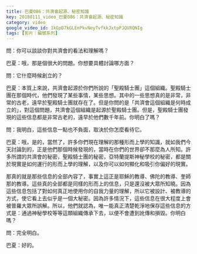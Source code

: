 ```yaml
---
title: 巴夏086：共濟會起源、秘密知識
key: 20180111_video_巴夏086：共濟會起源、秘密知識
category: video
google_video_id: 1kGpD7kGLEnPkvNeyTvfkkJxtpPJQVRQNIg
tags: [影片｜編號系列]
---
```


問：你可以談談你對共濟會的看法和理解嗎？

巴夏：哦，那是個很大的問題。你想要具體討論哪方面？

問：它什麼時候創立的？

巴夏：本質上來說，共濟會起源於你們所說的「聖殿騎士團」這個組織。聖殿騎士團在那個時代，他們發現了某些事情，某些思想。其中的一些思想真的是非常，非常的古老，遠早於聖殿騎士團就存在了。但是你問的是「共濟會這個組織是何時成立的」，對這個問題，共濟會這個組織是起源於聖殿騎士團。但是，聖殿騎士團發現的這些信息都是非常古老的，遠早於他們數千年前。你明白了嗎？

問：我明白，這些信息一點也不負面，取決於你怎麼看待它。

巴夏：哦，是的，當然了，許多你們現在理解的那種形而上學的知識，就如我們今天討論到的，正是他們那個時候發現的，當時在你們的世界卻不那麼為人所知。許多所謂的共濟會的秘密，聖殿騎士團的秘密，亞特蘭提斯神秘學校的秘密，都是關於現實是如何運行的形而上學的理解，以及你可以如何顯化和吸引你偏好的現實。

那真的就是那些信息的全部內容了，事實上這正是耶穌的教導、佛陀的教導、奎師那的教導。這些真的全部都是同樣的形而上的信息，只是還沒被大眾所知曉。因為這些信息包括了對如何真正地使用你的自我力量的理解，所以它被設計、被教導的方式，使它看上去似乎是一個大秘密。因為許多情況下，這些信息在很大程度上會被普羅大眾所誤解。所以，他們就認為，唯一能真正清楚乾淨地保存這些信息的方式是：通過神秘學校等等這類組織傳承下去，以便不會遭到訛傳和損毀。你明白嗎？

問：完全明白。

巴夏：好的。
